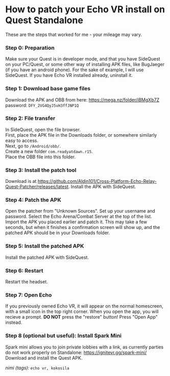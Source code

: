 # How to patch your Echo VR install on Quest Standalone

These are the steps that worked for me - your mileage may vary.

### Step 0: Preparation

Make sure your Quest is in developer mode, and that you have SideQuest on your PC/Quest, or some other way of installing APK files, like BugJaeger (if you have an android phone). For the sake of example, I will use SideQuest. If you have Echo VR installed already, uninstall it. 

### Step 1: Download base game files

Download the APK and OBB from here: https://mega.nz/folder/iBMgXb7Z  
password: `DFY_2VG4QyJ5vH3ffJNP1Q`

### Step 2: File transfer

In SideQuest, open the file browser.  
First, place the APK file in the Downloads folder, or somewhere similarly easy to access.  
Next, go to `/Android/obb/`.  
Create a new folder `com.readyatdawn.r15`.  
Place the OBB file into this folder.  

### Step 3: Install the patch tool

Download is at https://github.com/Aldin101/Cross-Platform-Echo-Relay-Quest-Patcher/releases/latest. Install the APK with SideQuest.

### Step 4: Patch the APK
Open the patcher from "Unknown Sources". Set up your username and password. Select the Echo Arena/Combat Server at the top of the list. Import the APK you placed earlier and patch it. This may take a few seconds, but when it finishes a confirmation screen will show up, and the patched APK should be in your Downloads folder.

### Step 5: Install the patched APK
Install the patched APK with SideQuest. 

### Step 6: Restart
Restart the headset. 

### Step 7: Open Echo
If you previously owned Echo VR, it will appear on the normal homescreen, with a small icon in the top right corner. When you open the app, you will recieve a prompt. **DO NOT** press the "restore" button! Press "Open App" instead.  

### Step 8 (optional but useful): Install Spark Mini
Spark mini allows you to join private lobbies with a link, as currently parties do not work properly on Standalone: https://ignitevr.gg/spark-mini/  
Download and install the Quest APK. 
  
*nimi (tags):* `echo vr, kokosila`

